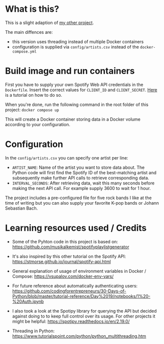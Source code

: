 # What is this?
This is a slight adaption of [my other project](https://github.com/dmschauer/spotify-api-historization).

The main diffences are: 
- this version uses threading instead of multiple Docker containers
- configuration is supplied via `config/artists.csv` instead of the `docker-compose.yml`

#  Build image and run containers
First you have to supply your own Spotify Web API credentials in the `Dockerfile`. Insert the correct values for `CLIENT_ID` and `CLIENT_SECRET`. [Here](https://stmorse.github.io/journal/spotify-api.html) is a tutorial on how to do so.

When you're done, run the following command in the root folder of this project: `docker compose up`

This will create a Docker container storing data in a Docker volume according to your configuration.

# Configuration
In the `config/artists.csv` you can specify one artist per line:
- `ARTIST_NAME`: Name of the artist you want to store data about. The Python code will first find the Spotify ID of the best-matching artist and subsequently make further API calls to retrieve corresponding data.
- `INTERVAL_SECONDS`: After retrieving data, wait this many seconds before making the next API call. For example supply 3600 to wait for 1 hour.

The project includes a pre-configured file for five rock bands I like at the time of writing but you can also supply your favorite K-pop bands or Johann Sebastian Bach.

# Learning resources used / Credits
- Some of the Pyhton code in this project is based on: https://github.com/musikalkemist/spotifyplaylistgenerator

- It's also inspired by this other tutorial on the Spotify API: https://stmorse.github.io/journal/spotify-api.html

- General explanation of usage of environment variables in Docker / Compose: https://vsupalov.com/docker-env-vars/

- For future reference about automatically authenticating users: https://github.com/codingforentrepreneurs/30-Days-of-Python/blob/master/tutorial-reference/Day%2019/notebooks/1%20-%20Auth.ipynb

- I also took a look at the Spotipy library for querying the API but decided against doing to to keep full control over its usage. For other projects it might be helpful: https://spotipy.readthedocs.io/en/2.19.0/

- Threading in Python: https://www.tutorialspoint.com/python/python_multithreading.htm
